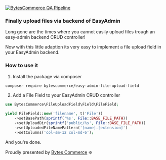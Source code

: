[![BytesCommerce QA Pipeline](https://github.com/bytes-commerce/easyadmin-file-upload-field/actions/workflows/ci.yaml/badge.svg)](https://github.com/bytes-commerce/easyadmin-file-upload-field/actions/workflows/ci.yaml)


### Finally upload files via backend of EasyAdmin

Long gone are the times where you cannot easily upload files trough an easy-admin backend CRUD controller!

Now with this little adaption its very easy to implement a file upload field in your EasyAdmin backend.

### How to use it

1. Install the package via composer
```bash
composer require bytescommerce/easy-admin-file-upload-field
```

2. Add a File Field to your EasyAdmin CRUD controller
```php
use BytesCommerce\FileUploadField\Field\FileField;

yield FileField::new('filename', t('File'))
    ->setBasePath(sprintf('%s', File::BASE_FILE_PATH))
    ->setUploadDir(sprintf('public/%s', File::BASE_FILE_PATH))
    ->setUploadedFileNamePattern('[name].[extension]')
    ->setColumns('col-sm-12 col-md-6');
``` 

And you're done.

Proudly presented by [Bytes Commerce](https://bytescommerce.com) :sparkle:

